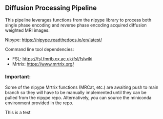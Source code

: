 ## Diffusion Processing Pipeline ##

This pipeline leverages functions from the nipype library to process both single phase encoding and reverse phase encoding acquired diffusion weighted MRI images.


Nipype: https://nipype.readthedocs.io/en/latest/

Command line tool dependencies:

* FSL: https://fsl.fmrib.ox.ac.uk/fsl/fslwiki
* Mrtrix: https://www.mrtrix.org/




### Important: ###
Some of the nipype Mrtrix functions (MRCat, etc.) are awaiting push to main branch so they will have to be manually implemented until they can be pulled from the nipype repo. Alternatively, you can source the miniconda environment provided in the repo.

This is a test
